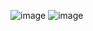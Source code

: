 ![image](https://github.com/sumit2519/codsoft/assets/142624488/450bef19-baef-41ed-9f74-e7e28c1d3409)
![image](https://github.com/sumit2519/codsoft/assets/142624488/95d15bf5-9549-4d30-b096-75ddcb13eae4)
